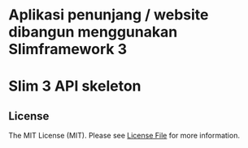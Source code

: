 # Aplikasi penunjang / website dibangun menggunakan Slimframework 3
# Slim 3 API skeleton

## License

The MIT License (MIT). Please see [License File](LICENSE.md) for more information.
